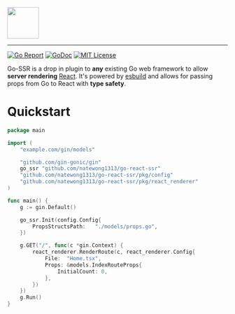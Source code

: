 <!-- # Go React SSR -->

<!-- Build Go powered React web apps with end to end type-safety -->
<img src="https://i.imgur.com/zrKSrny.png" height="72">

---

<p>
    <a href="https://goreportcard.com/report/github.com/natewong1313/go-react-ssr"><img src="https://goreportcard.com/badge/github.com/natewong1313/go-react-ssr" alt="Go Report"></a>
    <a href="https://pkg.go.dev/github.com/natewong1313/go-react-ssr?tab=doc"><img src="http://img.shields.io/badge/GoDoc-Reference-blue.svg" alt="GoDoc"></a>
    <a href="https://github.com/natewong1313/go-react-ssr/blob/master/LICENSE"><img src="https://img.shields.io/badge/License-MIT%202.0-blue.svg" alt="MIT License"></a>
</p>

Go-SSR is a drop in plugin to **any** existing Go web framework to allow **server rendering** [React](https://react.dev/). It's powered by [esbuild](https://esbuild.github.io/) and allows for passing props from Go to React with **type safety**.

# Quickstart

```go
package main

import (
	"example.com/gin/models"

	"github.com/gin-gonic/gin"
	go_ssr "github.com/natewong1313/go-react-ssr"
	"github.com/natewong1313/go-react-ssr/pkg/config"
	"github.com/natewong1313/go-react-ssr/pkg/react_renderer"
)

func main() {
	g := gin.Default()

	go_ssr.Init(config.Config{
		PropsStructsPath:   "./models/props.go",
	})

	g.GET("/", func(c *gin.Context) {
		react_renderer.RenderRoute(c, react_renderer.Config{
			File:  "Home.tsx",
			Props: &models.IndexRouteProps{
				InitialCount: 0,
			},
		})
	})
	g.Run()
}


```
